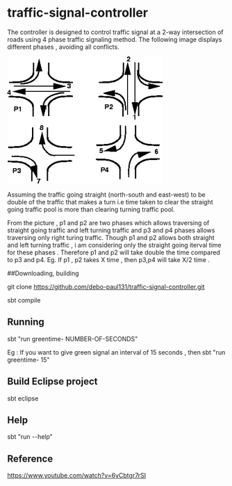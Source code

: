 
# traffic-signal-controller
The controller is designed to control traffic signal at a 2-way intersection of roads using 4 phase traffic signaling method. The following image displays different phases , avoiding all conflicts.   

![alt tag](https://github.com/debo-paul131/traffic-signal-controller/blob/master/image%20/4PhaseSignaling.jpg)

Assuming the traffic going straight (north-south and east-west) to be double of the traffic that makes a turn i.e time taken to clear the straight going traffic pool is more than clearing turning traffic pool. 

From the picture , p1 and p2 are two phases which allows traversing of straight going traffic and left turning traffic and p3 and p4 phases allows traversing only right turing traffic. Though p1 and p2 allows both straight and left turning traffic , i am considering only the straight going iterval time for these phases . Therefore  p1 and p2 will take double the time compared to p3 and p4. Eg. If p1 , p2 takes X time , then p3,p4 will take X/2 time .


##Downloading, building

git clone https://github.com/debo-paul131/traffic-signal-controller.git

sbt compile

## Running

sbt "run greentime-  NUMBER-OF-SECONDS"

Eg : If you want to give green signal an interval of 15 seconds , then sbt "run greentime- 15"

## Build Eclipse project

sbt eclipse

## Help

sbt "run --help"

## Reference
https://www.youtube.com/watch?v=6yCbtgr7rSI
